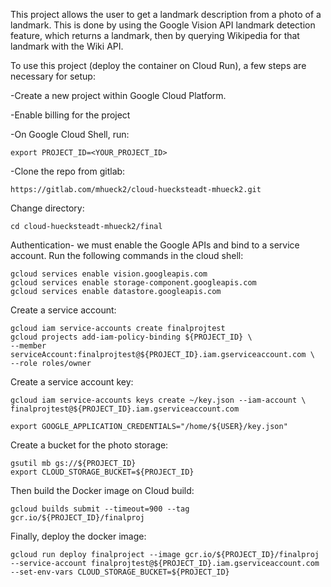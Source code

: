 This project allows the user to get a landmark description from a photo of a landmark. This is done by using the Google Vision API landmark detection feature, which returns a landmark, then by querying Wikipedia for that landmark with the Wiki API. 

To use this project (deploy the container on Cloud Run), a few steps are necessary for setup: 

-Create a new project within Google Cloud Platform. 

-Enable billing for the project

-On Google Cloud Shell, run:

    export PROJECT_ID=<YOUR_PROJECT_ID>

-Clone the repo from gitlab: 

    https://gitlab.com/mhueck2/cloud-huecksteadt-mhueck2.git

Change directory: 

    cd cloud-huecksteadt-mhueck2/final

Authentication- we must enable the Google APIs and bind to a service account. Run the following commands in the cloud shell:    

    gcloud services enable vision.googleapis.com
    gcloud services enable storage-component.googleapis.com
    gcloud services enable datastore.googleapis.com

Create a service account: 

    gcloud iam service-accounts create finalprojtest
    gcloud projects add-iam-policy-binding ${PROJECT_ID} \
    --member serviceAccount:finalprojtest@${PROJECT_ID}.iam.gserviceaccount.com \
    --role roles/owner

Create a service account key: 

    gcloud iam service-accounts keys create ~/key.json --iam-account \
    finalprojtest@${PROJECT_ID}.iam.gserviceaccount.com

    export GOOGLE_APPLICATION_CREDENTIALS="/home/${USER}/key.json"

Create a bucket for the photo storage: 

    gsutil mb gs://${PROJECT_ID}
    export CLOUD_STORAGE_BUCKET=${PROJECT_ID}

Then build the Docker image on Cloud build: 

    gcloud builds submit --timeout=900 --tag gcr.io/${PROJECT_ID}/finalproj

Finally, deploy the docker image: 

    gcloud run deploy finalproject --image gcr.io/${PROJECT_ID}/finalproj --service-account finalprojtest@${PROJECT_ID}.iam.gserviceaccount.com --set-env-vars CLOUD_STORAGE_BUCKET=${PROJECT_ID}